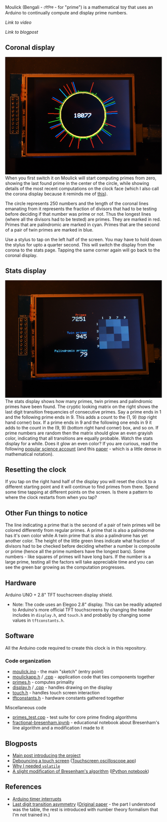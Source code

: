 Moulick (Bengali - মৌলিক - for "prime") is a mathematical toy that uses an Arduino to continually compute 
and display prime numbers.

*Link to video*

*Link to blogpost*


## Coronal display
![alt text](media/coronal-display.jpeg)
When you first switch it on Moulick will start computing primes from zero, showing the last found prime in the center
of the circle, while showing details of the most recent computations on the clock face (which I also call the corona
display because it reminds me of [this][solar-corona]). 

The circle represents 250 numbers and the length of the coronal lines emanating from it represents the fraction of divisors that had to be testing before deciding if that number was prime or not. Thus the longest lines (where all the divisors had to be tested) are primes. They are marked in red. Primes that are palindromic are marked in cyan. Primes that are the second of a pair of twin primes are marked in blue.  

[solar-corona]: https://en.wikipedia.org/wiki/Corona#/media/File:Solar_eclipse_1999_4_NR.jpg

Use a stylus to tap on the left half of the screen. You may have to hold down the stylus for upto a quarter second. This will switch the display from the corona to the stats page. Tapping the same corner again will go back to the coronal display.

## Stats display
![alt text](media/stats-display.jpg)
The stats display shows how many primes, twin primes and palindromic primes have been found. The cryptic looking matrix on the right shows the last digit transition frequencies of consecutive primes. Say a prime ends in 1 and the following prime ends in 9. This adds a count to the (1, 9) (top right hand corner) box. If a prime ends in 9 and the following one ends in 9 it adds to the count in the (9, 9) (bottom right hand corner) box, and so on. If prime numbers are random then the matrix should glow an even grayish color, indicating that all transitions are equally probable. Watch the stats display for a while. Does it glow an even color? If you are curious, read the following [popular science account](rloks) (and this [paper](rloks-paper) - which is a little dense in mathematical notation).

## Resetting the clock
If you tap on the right hand half of the display you will reset the clock to a different starting point and it will continue to find primes from there. Spend some time tapping at different points on the screen. Is there a pattern to where the clock restarts from when you tap?

## Other Fun things to notice
The line indicating a prime that is the second of a pair of twin primes will be colored differently from regular primes. A prime that is also a palindrome has it's own color while A twin prime that is also a palindrome has yet another color. The height of the little green lines indicate what fraction of divisors had to be checked before deciding whether a number is composite or prime (hence all the prime numbers have the longest bars). Some numbers - like squares of primes will have long bars. If the number is a large prime, testing all the factors will take appreciable time and you can see the green bar growing as the computation progresses.


Hardware
--------
Arduino UNO + 2.8" TFT touchscreen display shield.

* Note: The code uses an Elegoo 2.8" display. This can be readily adapted to Arduino's more official
TFT touchscreens by changing the header includes in `display.h`, and `touch.h` and probably by changing
some values in `tftconstants.h`.

Software
--------
All the Arduino code required to create this clock is in this repository.

### Code organization

- [moulick.ino](moulick/moulick.ino) - the main "sketch" (entry point)
- [moulickapp.h](moulick/moulickapp.h) / [.cpp](moulick/moulickapp.cpp) - application code that ties components together
- [primes.h](moulick/primes.h) - computes primality
- [display.h](moulick/display.h) / [.cpp](moulick/display.cpp) - handles drawing on the display
- [touch.h](moulick/touch.h) - handles touch screen interaction
- [tftconstants.h](moulick/tftconstants.h) - hardware constants gathered together

Miscellaneous code

- [primes_test.cpp](primes_test.h) - test suite for core prime finding algorithms
- [fractional-bresenham.ipynb](fractional-bresenham.ipynb) - educational notebook about Bresenham's line algorithm and a modification I made to it


Blogposts
---------
- [Main post introducing the project][main]
- [Debouncing a touch screen][debounce]  ([Touchscreen oscilloscope app][osc])
- [Why I needed `volatile`][volatile]
- [A slight modification of Bresenham's algorithm][bresenham] ([IPython notebook](fractional-bresenham.ipynb))

[main]: test
[debounce]: https://kaushikghose.wordpress.com/2017/09/21/debouncing-a-touch-screen/
[osc]: https://gist.github.com/kghose/0434bfa77d47ddabc4418efa3eee2a31
[volatile]: https://kaushikghose.wordpress.com/2017/09/21/volatile/
[bresenham]: https://kaushikghose.wordpress.com/2017/09/25/a-modification-to-bresenhams-algorithm/


References
----------
- [Arduino timer interrupts][timer]
- [Last digit transition asymmetry][rloks] ([Original paper][rloks-paper] - the part I understood was the table, the rest is introduced with number theory formalism that I'm not trained in.)

[timer]: https://arduinodiy.wordpress.com/2012/02/28/timer-interrupts/
[rloks]: https://www.nature.com/news/peculiar-pattern-found-in-random-prime-numbers-1.19550
[rloks-paper]: https://arxiv.org/pdf/1603.03720.pdf